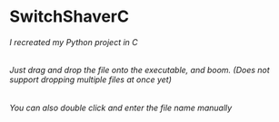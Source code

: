 # SwitchShaverC
###### I recreated my Python project in C
###### Just drag and drop the file onto the executable, and boom. (Does not support dropping multiple files at once *yet*)
###### You can also double click and enter the file name manually
